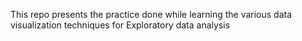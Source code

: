 This repo presents the practice done while learning the various data visualization techniques for Exploratory data analysis
